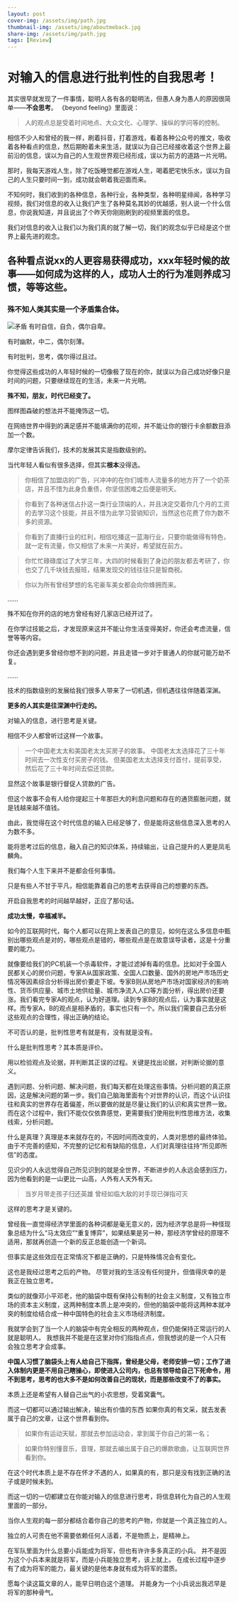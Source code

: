 ```yaml
---
layout: post
cover-img: /assets/img/path.jpg
thumbnail-img: /assets/img/aboutmeback.jpg
share-img: /assets/img/path.jpg
tags: [Review]
---
```

# 对输入的信息进行批判性的自我思考！

其实很早就发现了一件事情，聪明人各有各的聪明法，但愚人身为愚人的原因很简单——**不会思考**。
《beyond feeling》里面说：

>人的观点总是受着时间地点、大众文化、心理学、操纵的学问等的控制。

相信不少人和曾经的我一样，刷着抖音，打着游戏，看着各种公众号的推文，吸收着各种看点的信息，然后期盼着未来生活，就误以为自己已经接收着这个世界上最前沿的信息，误以为自己的人生观世界观已经形成，误以为前方的道路一片光明。

那时，我每天游戏人生，除了吃饭睡觉都在游戏人生，喝着肥宅快乐水，误以为自己的人生只要时间一到，成功就会朝着我迎面而来。

不知何时，我们收到的各种信息，各种行业，各种类型，各种明星绯闻，各种学习视频，我们对信息的收入让我们产生了各种莫名其妙的优越感，别人说一个什么信息，你说我知道，并且说出了个昨天你刚刚刷到的视频里面的信息。

我们对信息的收入让我们以为我们真的就了解一切，我们的观念似乎已经是这个世界上最先进的观念。

**各种看点说xx的人更容易获得成功，xxx年轻时候的故事——如何成为这样的人，成功人士的行为准则养成习惯，等等这些。**
----

### 殊不知人类其实是一个矛盾集合体。
![矛盾](http://img.juimg.com/tuku/yulantu/120608/188672-12060PH44387.jpg)
有时自信，自负，偶尔自卑。

有时幽默，中二，偶尔刻薄。

有时批判，思考，偶尔得过且过。

你觉得这些成功的人年轻时候的一切像极了现在的你，就误以为自己成功好像只是时间的问题，只要继续现在的生活，未来一片光明。

**殊不知，朋友，时代已经变了。**

图样图森破的想法并不能掩饰这一切。

在网络世界中得到的满足感并不能填满你的花呗，并不能让你的银行卡余额数目添加一个数。

摩尔定律告诉我们，技术的发展其实是指数级别的。

当代年轻人看似有很多选择，但其实**根本**没得选。

>你相信了加盟店的广告，兴冲冲的在你们城市人流量多的地方开了一个奶茶店，并且不惜为此身负重债，你坚信困难之后便是明天。

>你看到了各种迷信占扑这一类行业顶端的人，并且决定交着你几个月的工资的去学习这个技能，并且不惜为此学习营销知识，当然这也花费了你为数不多的资源。

>你看到了直播行业的红利，相信吃播这一蓝海行业，只要你能做得有特色，就一定有流量，你又相信了未来一片美好，希望就在前方。

>你忙忙碌碌度过了大学三年，大四的时候看到了身边的朋友都去考研了，你也交了几千块钱去报班，结果发现交的钱往往只是智商税。

>你以为所有曾经梦想的名宅豪车美女都会向你蜂拥而来。

……

殊不知在你开的店的地方曾经有好几家店已经开过了。

在你学过技能之后，才发现原来这并不能让你生活变得美好，你还会考虑流量，信誉等等内容。

你还会遇到更多曾经你想不到的问题，并且走错一步对于普通人的你就可能万劫不复。

……

技术的指数级别的发展给我们很多人带来了一切机遇，但机遇往往伴随着深渊。

**更多的人其实是往深渊中行走的。**

对输入的信息，进行思考是关键。

相信不少人都曾听过这样一个故事。
>一个中国老太太和美国老太太买房子的故事。
中国老太太选择花了三十年时间去一次性支付买房子的钱。
但美国老太太选择支付首付，提前享受，然后花了三十年时间去偿还贷款。

显然这个故事是银行督促人贷款的广告。

但这个故事不会有人给你提起三十年那巨大的利息问题和存在的通货膨胀问题，就是钱越来越不值钱。

由此，我觉得在这个时代信息的输入已经足够了，但是能将这些信息深入思考的人为数不多。

能将思考过后的信息，融入自己的知识体系，持续输出，让自己提升的人更是凤毛麟角。

我们每个人生下来并不是都会任何事情。

只是有些人不甘于平凡，相信能靠着自己的思考去获得自己的想要的东西。

开启自我思考的时间越早越好，正应了那句话。

**成功太慢，幸福减半。**

如今的互联网时代，每个人都可以在网上发表自己的意见，如何在这么多信息中甄别出哪些观点是对的，哪些观点是错的，哪些观点是在故意误导读者，这是十分重要的能力。

就像要给我们的PC机装一个杀毒软件，才能过滤掉有毒的信息。比如对于全国人民都关心的房价问题，专家A从国家政策、全国人口数量、国外的房地产市场历史情况等因素综合分析得出房价要走下坡。专家B则从房地产市场对国家经济的影响性、货币供应量、城市土地供给量、城市净流入人口等方面分析，得出房价还要涨。我们看完专家A的观点，认为好道理。读到专家B的观点后，认为事实就是这样。而专家A，B的观点是相矛盾的，事实也只有一个。所以我们需要自己去分析这些观点的合理性，得出正确的结论。

不可否认的是，批判性思考有就是有，没有就是没有。

什么是批判性思考？其本质是评价。

用以检验观点及论据，并判断其正误的过程。关键是找出论据，对判断论据的意义。

遇到问题、分析问题、解决问题，我们每天都在处理这些事情。分析问题的真正原因，这是解决问题的第一步。我们自己脑海里面有个对世界的认识，而这个认识往往和真实的世界存在着偏差，所以要做的就是尽量让我们的认识和真实世界一致。而在这个过程中，我们不能仅仅依靠感觉，更需要我们使用批判性思维方法，收集线索，分析问题。

什么是真理？真理是本来就存在的，不因时间而改变的，人类对思想的最终体验。由于不完善的感知，不完整的记忆和有缺陷的信息，人们对真理往往持“所见即所信”的态度。

见识少的人永远觉得自己所见识到的就是全世界，不断进步的人永远会感到压力，因为他看到的是一山更比一山高，人外有人天外有天。

>当岁月带走孩子归还英雄
曾经如临大敌的对手现已弹指可灭

这样的思考才是关键的。

曾经我一直觉得经济学里面的各种词都是毫无意义的，因为经济学总是将一种怪现象总结为什么“马太效应”“重复博弈”，如果结果是另一种，那经济学曾经的原理不适用，那就再创造一个新的反正总能创造一个新词。

但事实是这些效应在正常情况下都是正确的，只是特殊情况会有变化。

这也是我经过思考之后的产物。
尽管对我的生活没有任何提升，但值得庆幸的是我正在独立思考。

类似的就像邓小平邓老，他的脑袋中既有保持公有制的社会主义制度，又有独立市场的资本主义制度，这两种制度本质上是冲突的，但他的脑袋中能将这两种本就冲突的制度给结合成一种中国特色的社会主义市场经济制度。

我就学会到了当一个人的脑袋中有完全相反的两种观点，但仍能保持正常运行的人就是聪明人。
我想我并不能是在这里对你们指指点点，但我想说的是一个人只有会独立思考才会成事。

**中国人习惯了脑袋头上有人给自己下指挥，曾经是父母，老师安排一切；工作了进入体制内更是不用自己瞎操心，即使进入公司内，也总有领导给自己下死命令，用不到思考，思考的也大多不是如何改善自己的现状，而是那些改变不了的事实。**

本质上还是希望有人替自己出气的小农思想，受着窝囊气。

而这一切都可以通过输出解决，输出有价值的东西
如果你真的有文采，就去发表属于自己的文章，让这个世界看到你。

>如果你有运动天赋，那就去参加运动会，拿到属于你自己的第一名；

>如果你特别懂音乐，音理，那就去编出属于自己的爆款歌曲，让互联网世界看到你。

在这个时代本质上是不存在怀才不遇的人，如果真的有，那只是没有找到正确的法子或是时候未到。

而这一切的一切都建立在你能对输入的信息进行思考，将信息转化为自己的人生观里面的一部分。

当你人生观的每一部分都结合着你自己的思考的产物，你就是一个真正独立的人。

独立的人可贵在他不需要依赖任何人活着，不是物质上，是精神上。

在军队里面为什么总要小兵能成为将军，但也有许许多多真正的小兵。
并不是因为这个小兵本来就是将军，而是小兵能独立思考，该上就上。
在成长过程中逐步有了成为将军的能力，最关键的是他本身就有成为将军的潜质。

愿每个读这篇文章的人，能早日明白这个道理。
并能身为一个小兵说出我迟早是将军的那种骨气。
